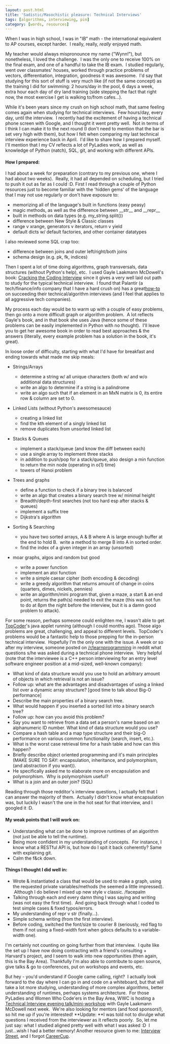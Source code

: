 ```yaml
---
layout: post.html
title: 'Sadistic/Masochistic pleasure: Technical Interviews'
tags: [algorithms, interviewing, pin]
category: [words, resources]
---
```


When I was in high school, I was in "IB" math - the international equivalent to AP courses, except harder.  I really, really, *really* enjoyed math.  

My teacher would always mispronounce my name ("Wynn!"), but nonetheless, I loved the challenge.  I was the only one to receive 100% on the final exam, and one of a handful to take the IB exam.  I studied regularly, went over classmates' houses, worked through practice problems of vectors, differentiation, integration, goodness it was awesome.  I'd say that studying for this sort of stuff is very much like (if not the same concept) as the training I did for swimming: 2 hours/day in the pool, 6 days a week, extra hour each day of dry land training (side stepping the fact that right now, the most exercise I get is walking to/from cafes...). 

While it's been years since my crush on high school math, that same feeling comes again when studying for technical interviews.  Few hours/day, every day, until the interview.  I recently had the excitement of having a technical phone screen with Google, and I thought it went pretty well.  Not in terms of I think I can make it to the next round (I don't need to mention that the bar is set very high with them), but how I felt when comparing my last technical interview experience back in April.  I'd like to share how I prepared myself. I'll mention that I my CV reflects a lot of PyLadies work, as well as knowledge of Python (natch), SQL, git, and working with different APIs.

#### How I prepared:

I had about a week for preparation (contrary to my previous one, where I had about two weeks).  Really, it had all depended on scheduling, but I tried to push it out as far as I could :D. First I read through a couple of Python resources just to become familiar with the 'hidden gems' of the language that I may not use regularly or don't have exposure to:

-   memorizing all of the language's built in functions (easy peasy)
-   magic methods, as well as the difference between \_\_str\_\_ and \_\_repr\_\_
-   built in methods on data types (e.g. my\_string.split())
-   difference between New Style & Classic classes
-   range v xrange, generators v iterators, return v yield
-   default dicts w/ default factories, and other container datatypes

I also reviewed some SQL crap too:

-   difference between joins and outer left/right/both joins
-   schema design (e.g. pk, fk, indices)

Then I spent a lot of time doing algorithms, graph transversals, data structures (without Python's help), etc.  I used Gayle Laakmann McDowell's book: [Cracking the Coding Interview][Cracking] since it gives a very well laid out path to study for the typical technical interview.  I found that Palantir (a tech/finance/info company that I have a hard crush on) has a great[how-to][how-to] on succeeding their technical/algorithm interviews (and I feel that applies to all aggressive tech companies).

My process each day would be to warm up with a couple of easy problems, then go onto a more difficult graph or algorithm problem.  A lot reflects Gayle's book, and in that book she uses Java (hence some of these problems can be easily implemented in Python with no thought).  I'll leave you to get her awesome book in order to read best approaches & the answers (literally, every example problem has a solution in the book, it's great).

In loose order of difficulty, starting with what I'd have for breakfast and ending towards what made me skip meals:

-   Strings/Arrays
    -   determine a string w/ all unique characters (both w/ and w/o
        additional data structures)
    -   write an algo to determine if a string is a palindrome
    -   write an algo such that if an element in an MxN matrix is 0, its
        entire row & column are set to 0.

-   Linked Lists (without Python's awesomesauce)
    -   creating a linked list
    -   find the kth element of a singly linked list
    -   remove duplicates from unsorted linked list

-   Stacks & Queues
    -   implement a stack/queue (and know the diff between each)
    -   use a single array to implement three stacks
    -   in addition to push/pop for a stack/queue, also design a min
        function to return the min node (operating in o(1) time)
    -   towers of Hanoi problem

-   Trees and graphs
    -   define a function to check if a binary tree is balanced
    -   write an algo that creates a binary search tree w/ minimal
        height
    -   Breadth/depth-first searches (not too hard esp after stacks &
        queues)
    -   implement a suffix tree
    -   Dijkstra's algorithm

-   Sorting & Searching
    -   you have two sorted arrays, A & B where A is large enough buffer
        at the end to hold B.  write a method to merge B into A in
        sorted order.
    -   find the index of a given integer in an array (unsorted)

-   moar graphs, algos and random but good
    -   write a power function
    -   implement an atoi function
    -   write a simple caesar cipher (both encoding & decoding)
    -   write a greedy algorithm that returns amount of change in coins
        (quarters, dimes, nickels, pennies)
    -   write an algorithm/mini program that, given a maze, a start & an
        end point, returns the path(s) needed to exit the maze (this was
        not fun to do at 8pm the night before the interview, but it is a
        damn good problem to attack).

For some reason, perhaps someone could enlighten me, I wasn't able to get [TopCoder][TopCoder]'s java applet running (although I could months ago). Those algo problems are great, challenging, and appeal to different levels.  TopCoder's problems would be a fantastic help to those prepping for the in-person technical interview.  Hopefully I'm the only one with the issue. A week or so after my interview, someone posted on [/r/learnprogramming][Reddit] in reddit what questions s/he was asked during a technical phone interview.  Very helpful (note that the interviewee is a C++ person interviewing for an entry level software engineer position at a mid-sized, well-known company):

-   What kind of data structure would you use to hold an arbitrary amount of objects in which retrieval is not an issue?
-   Follow up: what are the advantages and disadvantages of using a linked list over a dynamic array structure? [good time to talk about Big-O performance]
-   Describe the main properties of a binary search tree.
-   What would happen if you inserted a sorted list into a binary search tree?
-   Follow up: how can you avoid this problem?
-   Say you want to retrieve from a data set a person's name based on an alphanumeric ID number. What kind of data structure would you use?
-   Compare a hash table and a map type structure and their big-O performance on various common functionality (search, insert, etc.).
-   What is the worst case retrieval time for a hash table and how can this happen?
-   Briefly describe object oriented programming and it's main principles (MAKE SURE TO SAY: encapsulation, inheritance, and  polymorphism, (and abstraction if you want)).
-   He specifically asked me to elaborate more on encapsulation and polymorphism.  Why is polymorphism useful?
-   What is a join and an outer join? (SQL)

Reading through those redditor's interview questions, I actually felt that I can answer the majority of them.  Actually I didn't know what encapsulation was, but luckily I wasn't the one in the hot seat for that interview, and I googled it :D.

#### My weak points that I will work on:

-   Understanding what can be done to improve runtimes of an algorithm  (not just be able to tell the runtime).
-   Being more confident in my understanding of concepts.  For instance, I know what a RESTful API is, but how do I spit it back coherently? Same with explaining git.
-   Calm the f&ck down.

#### Things I thought I did well in:

-   Wrote & instantiated a class that would be used to make a graph, using the requested private variables/methods (he seemed a little impressed).  Although I do believe I mixed up new style v classic. /facepalm
-   Talking through each and every damn thing I was saying and writing (was not easy the first time).  And going back through what I coded to test simple cases & fixed typos/errors.
-   My understanding of repr v str (finally...).
-   Simple schema writing (from the first interview).
-   Before coding, switched the font/size to courier 8 (seriously, red flag to them if not using a fixed-width font when gdocs defaults to a variable-width one).

I'm certainly not counting on going further from that interview.  I quite like the set up I have now doing contracting with a friend's consulting + Harvard's project, and I seem to walk into new opportunities (then again, this is the Bay Area). Thankfully I'm also able to contribute to open source, give talks & go to conferences, put on workshops and events, etc.

But hey - you'd understand if Google came calling, right?  I actually look forward to the day where I can go in and code on a whiteboard, but that will take a lot more studying, understanding of more complex algorithms, better understanding of runtimes, perhaps systems architecture.  For those PyLadies and Women Who Code'ers in the Bay Area, WWC is hosting a [Technical Interview evening talk/mini-workshop][Technical] with Gayle Laakmann McDowell next week.  We're also looking for mentors (and food sponsors!), so hit me up if you're interested! **Update: **I was told not to divulge what questions I received from the interviewer as it reflects poorly.  So, let me just say: what I studied aligned pretty well with what I was asked :D  I just...wish I had a better memory! Another resource given to me: [Interview Street][Interview], and I forgot [CareerCup][CareerCup].


[Cracking]: http://www.amazon.com/Cracking-Coding-Interview-Programming-Questions/dp/098478280X/ref=sr_1_1?ie=UTF8&qid=1344972927&sr=8-1&keywords=cracking+the+coding+interview "Amazon link to Cracking the Coding Interview book"
[how-to]: http://www.palantir.com/2011/09/how-to-rock-an-algorithms-interview/ "Palantir's interview advice"
[TopCoder]: http://community.topcoder.com/tc "top coder"
[Reddit]: http://www.reddit.com/r/learnprogramming/comments/xwd16/had_a_technical_phone_interview_today_for_an/  "a self-post on reddit"
[Technical]: http://www.meetup.com/Women-Who-Code-SF/events/77224932/  "Women Who Code tech interviewing event"
[Interview]: https://www.interviewstreet.com/challenges/  "Interview Street Challenges"
[CareerCup]: http://www.careercup.com/   "Career Cup: Programming Interview Questions"